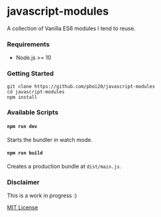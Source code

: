 # javascript-modules


A collection of Vanilla ES6 modules I tend to reuse.


### Requirements

- Node.js >= 10


### Getting Started

```
git clone https://github.com/pboi20/javascript-modules
cd javascript-modules
npm install
```

### Available Scripts

#### `npm run dev`

Starts the bundler in watch mode.

#### `npm run build`

Creates a production bundle at `dist/main.js`.


### Disclaimer

This is a work in progress :)

[MIT License](https://github.com/pboi20/javascript-modules/blob/main/LICENSE)
